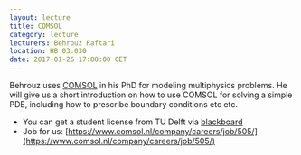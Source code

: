 ```yaml
---
layout: lecture
title: COMSOL
category: lecture
lecturers: Behrouz Raftari 
location: HB 03.030
date: 2017-01-26 17:00:00 CET
---
```


Behrouz uses [COMSOL] in his PhD for modeling multiphysics problems. He will give us a short introduction on how to use COMSOL for solving a simple PDE, including how to prescribe boundary conditions etc etc.

* You can get a student license from TU Delft via [blackboard]
* Job for us: [https://www.comsol.nl/company/careers/job/505/](https://www.comsol.nl/company/careers/job/505/)

[COMSOL]: https://www.comsol.nl/
[blackboard]: https://software.tudelft.nl/
